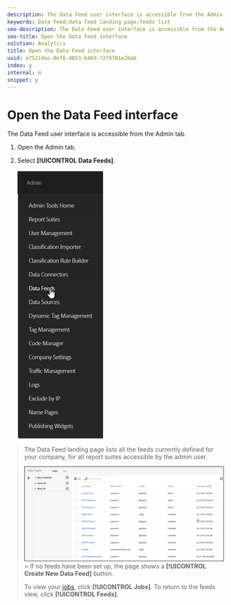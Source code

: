 ```yaml
---
description: The Data Feed user interface is accessible from the Admin tab.
keywords: Data Feed;data feed landing page;feeds list
seo-description: The Data Feed user interface is accessible from the Admin tab.
seo-title: Open the Data Feed interface
solution: Analytics
title: Open the Data Feed interface
uuid: e7521dec-0ef6-4853-b469-72f8781e2bab
index: y
internal: n
snippet: y
---
```


# Open the Data Feed interface

The Data Feed user interface is accessible from the Admin tab.

1. Open the Admin tab.
1. Select **[!UICONTROL Data Feeds]**.

   ![](assets/AdminMenu.png)

>The Data Feed landing page lists all the feeds currently defined for your company, for all report suites accessible by the admin user. 
>
>![](assets/feeds.png)>
>If no feeds have been set up, the page shows a **[!UICONTROL Create New Data Feed]** button. 
>
>To view your [jobs](../../../export/analytics-data-feed/c-data-feed-actions/t-feed-job-history.md#task_0D05F2D1B41B4E4A95B570DC78014480), click **[!UICONTROL Jobs]**. To return to the feeds view, click **[!UICONTROL Feeds]**. 

